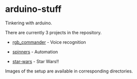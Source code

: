 # arduino-stuff

Tinkering with arduino.

There are currently 3 projects in the repository.

- [rgb_commander](https://github.com/oniani/ira-analysis/blob/master/rgb_commander) - Voice recognition

- [spinners](https://github.com/oniani/ira-analysis/blob/master/spinners) - Automation

- [star-wars](https://github.com/oniani/ira-analysis/blob/master/star_wars) - Star Wars!!

Images of the setup are available in corresponding directories.
